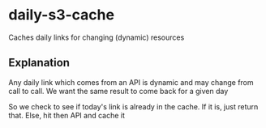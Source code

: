 # daily-s3-cache

Caches daily links for changing (dynamic) resources

## Explanation

Any daily link which comes from an API is dynamic and may change from call to call. We want the same result to come back for a given day

So we check to see if today's link is already in the cache. If it is, just return that. Else, hit then API and cache it
